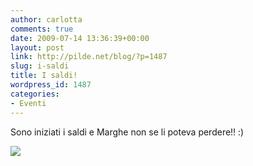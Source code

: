 ```yaml
---
author: carlotta
comments: true
date: 2009-07-14 13:36:39+00:00
layout: post
link: http://pilde.net/blog/?p=1487
slug: i-saldi
title: I saldi!
wordpress_id: 1487
categories:
- Eventi
---
```


Sono iniziati i saldi e Marghe non se li poteva perdere!! :)




![](http://pilde.net/blog/wp-content/uploads/2009/07/saldi.jpg)




